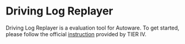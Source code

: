 # Driving Log Replayer

Driving Log Replayer is a evaluation tool for Autoware.
To get started, please follow the official [instruction](https://tier4.github.io/driving_log_replayer/quick_start/installation/) provided by TIER IV.

